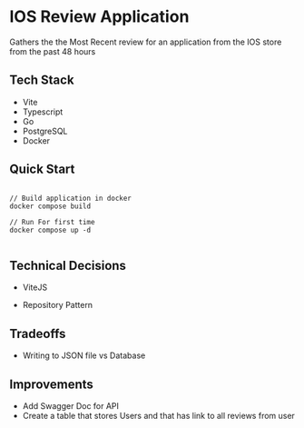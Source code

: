 # IOS Review Application
 
 Gathers the the Most Recent review for an application from the IOS store from the past 48 hours

## Tech Stack
- Vite
- Typescript
- Go
- PostgreSQL
- Docker

## Quick Start
```

// Build application in docker
docker compose build

// Run For first time
docker compose up -d


```
## Technical Decisions

- ViteJS

- Repository Pattern

## Tradeoffs

- Writing to JSON file vs Database


## Improvements

- Add Swagger Doc for API
- Create a table that stores Users and that has link to all reviews from user